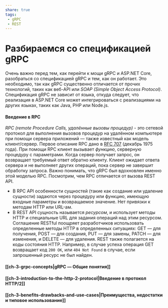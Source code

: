 ```yaml
---
share: true
tags:
 - gRPC
 - REST
---
```

# Разбираемся со спецификацией gRPC
Очень важно перед тем, как перейти к мощи gRPC и ASP.NET Core, разобраться со спецификацией gRPC и тем, как он работает. Это необходимо, так как gRPC существенно отличается от прочих технологий, таких как веб-API или *SOAP (Simple Object Access Protocol)*. Спецификация gRPC не зависит от языка, откуда следует, что реализация в ASP.NET Core может интегрироваться с реализациями на других языках, таких как Java, PHP или Node.js.
#### Введение в RPC
*RPC (remote Procedure Calls, удалённые вызовы процедур)* - это сетевой протокол для выполнения вызовов процедур на удалённом компьютере при помощи сервера приложений — также известный как модель клиент/сервер. Первое описание RPC дано в [RFC 707](https://www.rfc-editor.org/info/rfc707) (декабрь 1975 года).
При помощи RPC клиент вызывает *функцию*, серверную процедуру с параметрами. Когда сервер получает запрос, он возвращает требуемый ответ обратно клиенту. Клиент ожидает ответа сервера и не выполняет других операций, пока сервер не завершит обработку запроса.
Важно понимать, что gRPC был вдохновлен именно этой моделью RPC. Посмотрим, чем RPC отличается от вызова REST API.
 - В RPC API особенности сущностей (такие как создание или удаление сущности) задаются через процедуру или функцию, имеющую входные параметры и возвращаемое значение. Нет привязки к методам HTTP или URL-ам.
 - В REST API сущность называется *ресурсом*, и использует методы HTTP и специальные URL для задания операций над этим ресурсом. Соглашение RESTful поощряет разработчиков использовать определенные методы HTTP в определенных ситуациях: GET — для получения, POST — для создания, PUT — для замены, PATCH — для изменения, и DELETE — для удаления. REST также полагается на коды состояния HTTP. Например, в случае успеха операция GET возвращает код `200 OK`, или `404 Not Found` в случае, если запрошенный ресурс не был найден.

#### [[ch-3-grpc-concepts|gRPC — Общие понятия]]
#### [[ch-3-introduction-to-the-http-2-protocol|Введение в протокол HTTP/2]]
#### [[ch-3-benefits-drawbacks-and-use-cases|Преимущества, недостатки и типовое использование]]